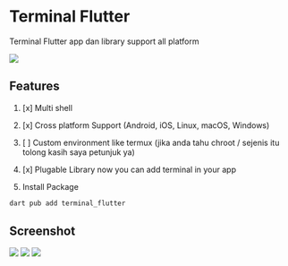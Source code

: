 # Terminal Flutter

Terminal Flutter app dan library support all platform

![](https://raw.githubusercontent.com/azkadev/terminal_flutter/mainscreenshots/terminal.png)

## Features
1. [x] Multi shell
2. [x] Cross platform Support (Android, iOS, Linux, macOS, Windows)
3. [ ] Custom environment like termux (jika anda tahu chroot / sejenis itu tolong kasih saya petunjuk ya)
4. [x] Plugable Library now you can add terminal in your app

5. Install Package

```bash
dart pub add terminal_flutter
```



## Screenshot
![](https://raw.githubusercontent.com/azkadev/terminal_flutter/main/screenshots/desktop.png)
![](https://raw.githubusercontent.com/azkadev/terminal_flutter/main/screenshots/desktop_2.png)
![](https://raw.githubusercontent.com/azkadev/terminal_flutter/main/screenshots/mobile.png)
